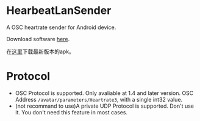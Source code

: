 # HearbeatLanSender

A OSC heartrate sender for Android device.

Download software [here](https://github.com/frto027/HeartbeatLanServer/releases/latest).

在[这里](https://github.com/frto027/HeartbeatLanServer/releases/latest)下载最新版本的apk。

# Protocol

- OSC Protocol is supported. Only avaliable at 1.4 and later version. OSC Address `/avatar/parameters/Heartrate3`, with a single int32 value.
- (not recommand to use)A private UDP Protocol is supported. Don't use it. You don't need this feature in most cases.
